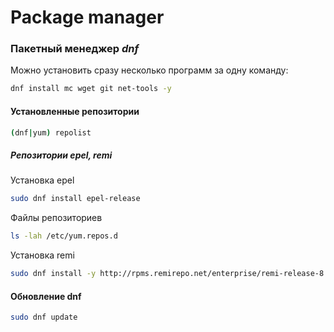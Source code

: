 # Package manager
### Пакетный менеджер *dnf* 
Можно установить сразу несколько программ за одну команду:
```bash
dnf install mc wget git net-tools -y
```

#### Установленные репозитории
```bash
(dnf|yum) repolist
```

##### Репозитории epel, remi
Установка epel
```bash 
sudo dnf install epel-release
```

Файлы репозиториев
```bash
ls -lah /etc/yum.repos.d
```

Установка remi
```bash
sudo dnf install -y http://rpms.remirepo.net/enterprise/remi-release-8.rpm
```

#### Обновление dnf
```bash
sudo dnf update
```

